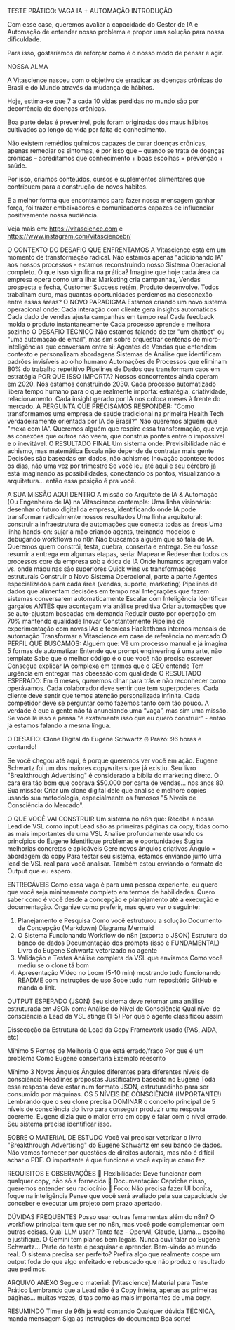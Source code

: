 
TESTE PRÁTICO: VAGA IA + AUTOMAÇÃO
INTRODUÇÃO

Com esse case, queremos avaliar a capacidade do Gestor de IA e Automação de entender nosso problema e propor uma solução para nossa dificuldade.

Para isso, gostaríamos de reforçar como é o nosso modo de pensar e agir.


NOSSA ALMA

A Vitascience nasceu com o objetivo de erradicar as doenças crônicas do Brasil e do Mundo através da mudança de hábitos.

Hoje, estima-se que 7 a cada 10 vidas perdidas no mundo são por decorrência de doenças crônicas.

Boa parte delas é prevenível, pois foram originadas dos maus hábitos cultivados ao longo da vida por falta de conhecimento.

Não existem remédios químicos capazes de curar doenças crônicas, apenas remediar os sintomas, é por isso que – quando se trata de doenças crônicas – acreditamos que conhecimento + boas escolhas = prevenção + saúde.

Por isso, criamos conteúdos, cursos e suplementos alimentares que contribuem para a construção de novos hábitos.

E a melhor forma que encontramos para fazer nossa mensagem ganhar força, foi trazer embaixadores e comunicadores capazes de influenciar positivamente nossa audiência.



Veja mais em: https://vitascience.com e https://www.instagram.com/vitasciencebr/


O CONTEXTO DO DESAFIO QUE ENFRENTAMOS
A Vitascience está em um momento de transformação radical. Não estamos apenas "adicionando IA" aos nossos processos - estamos reconstruindo nosso Sistema Operacional completo.
O que isso significa na prática?
Imagine que hoje cada área da empresa opera como uma ilha: Marketing cria campanhas, Vendas prospecta e fecha, Customer Success retém, Produto desenvolve. Todos trabalham duro, mas quantas oportunidades perdemos na desconexão entre essas áreas?
O NOVO PARADIGMA
Estamos criando um novo sistema operacional onde:
Cada interação com cliente gera insights automáticos
Cada dado de vendas ajusta campanhas em tempo real
Cada feedback molda o produto instantaneamente
Cada processo aprende e melhora sozinho
O DESAFIO TÉCNICO
Não estamos falando de ter "um chatbot" ou "uma automação de email", mas sim sobre orquestrar centenas de micro-inteligências que conversam entre si:
Agentes de Vendas que entendem contexto e personalizam abordagens
Sistemas de Análise que identificam padrões invisíveis ao olho humano
Automações de Processos que eliminam 80% do trabalho repetitivo
Pipelines de Dados que transformam caos em estratégia
POR QUE ISSO IMPORTA?
Nossos concorrentes ainda operam em 2020. Nós estamos construindo 2030.
Cada processo automatizado libera tempo humano para o que realmente importa: estratégia, criatividade, relacionamento. Cada insight gerado por IA nos coloca meses à frente do mercado.
A PERGUNTA QUE PRECISAMOS RESPONDER:
"Como transformamos uma empresa de saúde tradicional na primeira Health Tech verdadeiramente orientada por IA do Brasil?"
Não queremos alguém que "mexa com IA".
Queremos alguém que respire essa transformação, que veja as conexões que outros não veem, que construa pontes entre o impossível e o inevitável.
O RESULTADO FINAL
Um sistema onde:
Previsibilidade não é achismo, mas matemática
Escala não depende de contratar mais gente
Decisões são baseadas em dados, não achismos
Inovação acontece todos os dias, não uma vez por trimestre
Se você leu até aqui e seu cérebro já está imaginando as possibilidades, conectando os pontos, visualizando a arquitetura... então essa posição é pra você.

A SUA MISSÃO AQUI DENTRO
A missão do Arquiteto de IA & Automação (Ou Engenheiro de IA) na Vitascience contempla:
Uma linha visionária: desenhar o futuro digital da empresa, identificando onde IA pode transformar radicalmente nossos resultados
Uma linha arquitetural: construir a infraestrutura de automações que conecta todas as áreas
Uma linha hands-on: sujar a mão criando agents, treinando modelos e debugando workflows no n8n
Não buscamos alguém que só fala de IA. Queremos quem constrói, testa, quebra, conserta e entrega.
Se eu fosse resumir a entrega em algumas etapas, seria:
Mapear e Redesenhar todos os processos core da empresa sob a ótica de IA
Onde humanos agregam valor vs. onde máquinas são superiores
Quick wins vs transformações estruturais
Construir o Novo Sistema Operacional, parte a parte
Agentes especializados para cada área (vendas, suporte, marketing)
Pipelines de dados que alimentam decisões em tempo real
Integrações que fazem sistemas conversarem automaticamente
Escalar com Inteligência
Identificar gargalos ANTES que aconteçam via análise preditiva
Criar automações que se auto-ajustam baseadas em demanda
Reduzir custo por operação em 70% mantendo qualidade
Inovar Constantemente
Pipeline de experimentação com novas IAs e técnicas
Hackathons internos mensais de automação
Transformar a Vitascience em case de referência no mercado
O PERFIL QUE BUSCAMOS:
Alguém que:
Vê um processo manual e já imagina 5 formas de automatizar
Entende que prompt engineering é uma arte, não template
Sabe que o melhor código é o que você não precisa escrever
Consegue explicar IA complexa em termos que o CEO entende
Tem urgência em entregar mas obsessão com qualidade
O RESULTADO ESPERADO:
Em 6 meses, queremos olhar para trás e não reconhecer como operávamos.
Cada colaborador deve sentir que tem superpoderes. Cada cliente deve sentir que temos atenção personalizada infinita. Cada competidor deve se perguntar como fazemos tanto com tão pouco.
A verdade é que a gente não tá anunciando uma “vaga”, mas sim uma missão.
Se você lê isso e pensa "é exatamente isso que eu quero construir" - então já estamos falando a mesma língua.




O DESAFIO: Clone Digital do Eugene Schwartz
⏰ Prazo: 96 horas e contando!

Se você chegou até aqui, é porque queremos ver você em ação.
Eugene Schwartz foi um dos maiores copywriters que já existiu. Seu livro "Breakthrough Advertising" é considerado a bíblia do marketing direto. O cara era tão bom que cobrava $50.000 por carta de vendas... nos anos 80.
Sua missão: Criar um clone digital dele que analise e melhore copies usando sua metodologia, especialmente os famosos "5 Níveis de Consciência do Mercado".

O QUE VOCÊ VAI CONSTRUIR
Um sistema no n8n que:
Receba a nossa Lead de VSL como input
Lead são as primeiras páginas da copy, tidas como as mais importantes de uma VSL
Analise profundamente usando os princípios do Eugene
Identifique problemas e oportunidades
Sugira melhorias concretas e aplicáveis
Gere novos ângulos criativos
Ângulo = abordagem da copy
Para testar seu sistema, estamos enviando junto uma lead de VSL real para você analisar.
Também estou enviando o formato do Output que eu espero.

ENTREGÁVEIS
Como essa vaga é para uma pessoa experiente, eu quero que você seja minimamente completo em termos de habilidades. Quero saber como é você desde a concepção e planejamento até a execução e documentação.
Organize como preferir, mas quero ver o seguinte:
1. Planejamento e Pesquisa
Como você estruturou a solução
Documento de Concepção (Markdown)
Diagrama Mermaid
2. O Sistema Funcionando
Workflow do n8n (exporta o JSON)
Estrutura do banco de dados
Documentação dos prompts (isso é FUNDAMENTAL)
Livro do Eugene Schwartz vetorizado no agente
3. Validação e Testes
Análise completa da VSL que enviamos
Como você mediu se o clone tá bom
4. Apresentação
Vídeo no Loom (5-10 min) mostrando tudo funcionando
README com instruções de uso
Sobe tudo num repositório GitHub e manda o link.

OUTPUT ESPERADO (JSON)
Seu sistema deve retornar uma análise estruturada em JSON com:
Análise do Nível de Consciência
Qual nível de consciência a Lead da VSL atinge (1-5)
Por que o agente classificou assim


Dissecação da Estrutura da Lead da Copy
Framework usado (PAS, AIDA, etc)


Mínimo 5 Pontos de Melhoria
O que está errado/fraco
Por que é um problema
Como Eugene consertaria
Exemplo reescrito


Mínimo 3 Novos Ângulos
Ângulos diferentes para diferentes níveis de consciência
Headlines propostas
Justificativa baseada no Eugene
Toda essa resposta deve estar num formato JSON, estruturadinho para ser consumido por máquinas.
OS 5 NÍVEIS DE CONSCIÊNCIA (IMPORTANTE!)
Lembrando que o seu clone precisa DOMINAR o conceito principal de 5 níveis de consciência do livro para conseguir produzir uma resposta coerente.
Eugene dizia que o maior erro em copy é falar com o nível errado. Seu sistema precisa identificar isso.


SOBRE O MATERIAL DE ESTUDO
Você vai precisar vetorizar o livro "Breakthrough Advertising" do Eugene Schwartz em seu banco de dados.
Não vamos fornecer por questões de direitos autorais, mas não é difícil achar o PDF.
O importante é que funcione e você explique como fez.

REQUISITOS E OBSERVAÇÕES
🔄 Flexibilidade: Deve funcionar com qualquer copy, não só a fornecida
📝 Documentação: Capriche nisso, queremos entender seu raciocínio
🎯 Foco: Não precisa fazer UI bonita, foque na inteligência
Pense que você será avaliado pela sua capacidade de conceber e executar um projeto com prazo apertado.


DÚVIDAS FREQUENTES
Posso usar outras ferramentas além do n8n? O workflow principal tem que ser no n8n, mas você pode complementar com outras coisas.
Qual LLM usar? Tanto faz - OpenAI, Claude, Llama... escolha e justifique. O Gemini tem planos bem legais.
Nunca ouvi falar do Eugene Schwartz... Parte do teste é pesquisar e aprender. Bem-vindo ao mundo real.
O sistema precisa ser perfeito? Prefira algo que realmente cospe um output foda do que algo enfeitado e rebuscado que não produz o resultado que pedimos.

ARQUIVO ANEXO
Segue o material: [Vitascience] Material para Teste Prático
Lembrando que a Lead não é a Copy inteira, apenas as primeiras páginas… muitas vezes, ditas como as mais importantes de uma copy.



RESUMINDO
Timer de 96h já está contando
Qualquer dúvida TÉCNICA, manda mensagem
Siga as instruções do documento
Boa sorte!





